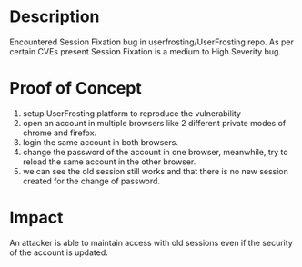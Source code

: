 # Description
Encountered Session Fixation bug in userfrosting/UserFrosting repo. As per certain CVEs present Session Fixation is a medium to High Severity bug. 
# Proof of Concept 
1. setup UserFrosting platform to reproduce the vulnerability
2. open an account in multiple browsers like 2 different private modes of chrome and firefox.
3. login the same account in both browsers.
4. change the password of the account in one browser, meanwhile, try to reload the same account in the other browser.
5. we can see the old session still works and that there is no new session created for the change of password.
# Impact
An attacker is able to maintain access with old sessions even if the security of the account is updated.